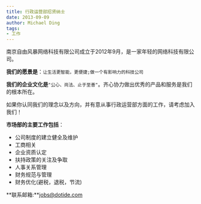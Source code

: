 ```yaml
---
title: 行政运营部招贤纳士
date: 2013-09-09
author: Michael Ding
tags:
- 工作
---
```


南京自由风暴网络科技有限公司成立于2012年9月，是一家年轻的网络科技有限公司。

**我们的愿景是**：`让生活更智能，更便捷;做一个有影响力的科技公司`

**我们的企业文化是**`"公心、尚法、止于至善"`。齐心协力做出优秀的产品和服务是我们的根本所在。

如果你认同我们的理念以及方向，并有意从事行政运营部方面的工作，请考虑加入我们！

**市场部的主要工作包括**：

* 公司制度的建立健全及维护
* 工商相关
* 企业资质认定
* 扶持政策的关注及争取
* 人事关系管理
* 财务规范与管理
* 财务优化(避税，退税，节流)

**联系邮箱:**jobs@dotide.com

